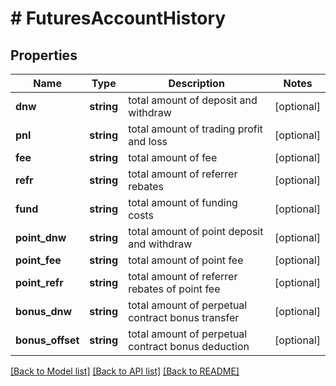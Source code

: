 # # FuturesAccountHistory

## Properties

Name | Type | Description | Notes
------------ | ------------- | ------------- | -------------
**dnw** | **string** | total amount of deposit and withdraw | [optional] 
**pnl** | **string** | total amount of trading profit and loss | [optional] 
**fee** | **string** | total amount of fee | [optional] 
**refr** | **string** | total amount of referrer rebates | [optional] 
**fund** | **string** | total amount of funding costs | [optional] 
**point_dnw** | **string** | total amount of point deposit and withdraw | [optional] 
**point_fee** | **string** | total amount of point fee | [optional] 
**point_refr** | **string** | total amount of referrer rebates of point fee | [optional] 
**bonus_dnw** | **string** | total amount of perpetual contract bonus transfer | [optional] 
**bonus_offset** | **string** | total amount of perpetual contract bonus deduction | [optional] 

[[Back to Model list]](../../README.md#documentation-for-models) [[Back to API list]](../../README.md#documentation-for-api-endpoints) [[Back to README]](../../README.md)
